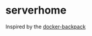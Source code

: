 # serverhome

Inspired by the [docker-backpack](https://github.com/alexanderfefelov/docker-backpack)